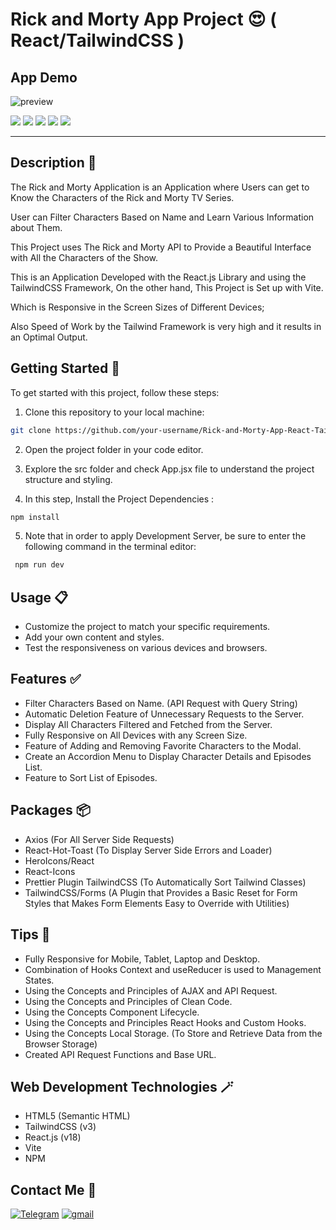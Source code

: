 # Rick and Morty App Project 😍 ( React/TailwindCSS )

## App Demo

![preview](./public/Preview-Project.gif)

   <img src="./public/Screenshot-Project-01.png">
   <img src="./public/Screenshot-Project-02.png">
   <img src="./public/Screenshot-Project-03.png">
   <img src="./public/Screenshot-Project-04.png">
   <img src="./public/Screenshot-Project-05.png">

---

## Description 📝

The Rick and Morty Application is an Application where Users can get to Know the Characters of the Rick and Morty TV Series.

User can Filter Characters Based on Name and Learn Various Information about Them.

This Project uses The Rick and Morty API to Provide a Beautiful Interface with All the Characters of the Show.

This is an Application Developed with the React.js Library and using the TailwindCSS Framework,
On the other hand, This Project is Set up with Vite.

Which is Responsive in the Screen Sizes of Different Devices;

Also Speed of Work by the Tailwind Framework is very high and it results in an Optimal Output.

## Getting Started 🚀

To get started with this project, follow these steps:

1. Clone this repository to your local machine:

```bash
git clone https://github.com/your-username/Rick-and-Morty-App-React-TailwindCSS.git

```

2. Open the project folder in your code editor.

3. Explore the src folder and check App.jsx file to understand the project structure and styling.

4. In this step, Install the Project Dependencies :

```bash
npm install
```

5. Note that in order to apply Development Server, be sure to enter the following command in the terminal editor:

```bash
 npm run dev
```

## Usage 📋

- Customize the project to match your specific requirements.
- Add your own content and styles.
- Test the responsiveness on various devices and browsers.

## Features ✅

- Filter Characters Based on Name. (API Request with Query String)
- Automatic Deletion Feature of Unnecessary Requests to the Server.
- Display All Characters Filtered and Fetched from the Server.
- Fully Responsive on All Devices with any Screen Size.
- Feature of Adding and Removing Favorite Characters to the Modal.
- Create an Accordion Menu to Display Character Details and Episodes List.
- Feature to Sort List of Episodes.

## Packages 📦

- Axios (For All Server Side Requests)
- React-Hot-Toast (To Display Server Side Errors and Loader)
- HeroIcons/React
- React-Icons
- Prettier Plugin TailwindCSS (To Automatically Sort Tailwind Classes)
- TailwindCSS/Forms (A Plugin that Provides a Basic Reset for Form Styles that Makes Form Elements Easy to Override with Utilities)

## Tips 📌

- Fully Responsive for Mobile, Tablet, Laptop and Desktop.
- Combination of Hooks Context and useReducer is used to Management States.
- Using the Concepts and Principles of AJAX and API Request.
- Using the Concepts and Principles of Clean Code.
- Using the Concepts Component Lifecycle.
- Using the Concepts and Principles React Hooks and Custom Hooks.
- Using the Concepts Local Storage. (To Store and Retrieve Data from the Browser Storage)
- Created API Request Functions and Base URL.

## Web Development Technologies 🪄

- HTML5 (Semantic HTML)
- TailwindCSS (v3)
- React.js (v18)
- Vite
- NPM

## Contact Me 📧

<p>
<a href="https://t.me/Farzin_KHI" target="_blank"><img alt="Telegram" src="https://img.shields.io/badge/Telegram-%230077B5.svg?&style=for-the-badge&logo=telegram&logoColor=white" /></a> <a href="mailto:khosravii.farzin@gmail.com" target="_blank"><img alt="gmail" src="https://img.shields.io/badge/Gmail-%2312100E.svg?&style=for-the-badge&logo=gmail&logoColor=white" /></a>

</p>
